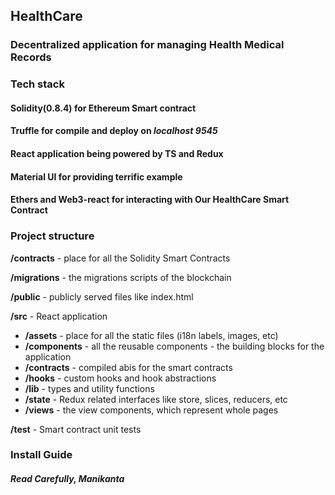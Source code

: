 ## HealthCare
### Decentralized application for managing Health Medical Records
 
### Tech stack

#### Solidity(0.8.4) for Ethereum Smart contract
#### Truffle for compile and deploy on *localhost 9545*
#### React application being powered by TS and Redux
#### Material UI for providing terrific example
#### Ethers and Web3-react for interacting with Our HealthCare Smart Contract

### Project structure

**/contracts** - place for all the Solidity Smart Contracts 

**/migrations** - the migrations scripts of the blockchain

**/public** - publicly served files like index.html

**/src** - React application
 - **/assets** - place for all the static files (i18n labels, images, etc)
 - **/components** - all the reusable components - the building blocks for the application
 - **/contracts** - compiled abis for the smart contracts 
 - **/hooks** - custom hooks and hook abstractions
 - **/lib** - types and utility functions
 - **/state** - Redux related interfaces like store, slices, reducers, etc
 - **/views** - the view components, which represent whole pages

**/test** - Smart contract unit tests

### Install Guide 
##### Read Carefully, Manikanta






